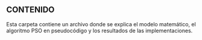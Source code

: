 ## CONTENIDO

Esta carpeta contiene un archivo donde se explica el modelo matemático, el algoritmo PSO  en pseudocódigo y los resultados de las implementaciones.

